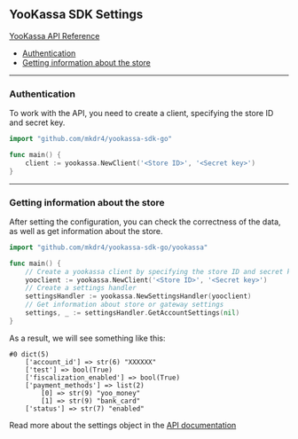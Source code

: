 ## YooKassa SDK Settings

[YooKassa API Reference](https://yookassa.ru/developers/api?lang=en)
* [Authentication](#Authentication)
* [Getting information about the store](#Getting-information-about-the-store)
---

### Authentication

To work with the API, you need to create a client, specifying the store ID and secret key.

```go
import "github.com/mkdr4/yookassa-sdk-go"

func main() {
    client := yookassa.NewClient('<Store ID>', '<Secret key>')	
}
```

---

### Getting information about the store

After setting the configuration, you can check the correctness of the data, as well as get information about the store.

```go
import "github.com/mkdr4/yookassa-sdk-go/yookassa"

func main() {
    // Create a yookassa client by specifying the store ID and secret key
    yooclient := yookassa.NewClient('<Store ID>', '<Secret key>')
    // Create a settings handler
	settingsHandler := yookassa.NewSettingsHandler(yooclient)
    // Get information about store or gateway settings
	settings, _ := settingsHandler.GetAccountSettings(nil)
}
```
As a result, we will see something like this:
```
#0 dict(5) 
    ['account_id'] => str(6) "XXXXXX"
    ['test'] => bool(True) 
    ['fiscalization_enabled'] => bool(True) 
    ['payment_methods'] => list(2) 
        [0] => str(9) "yoo_money"
        [1] => str(9) "bank_card"
    ['status'] => str(7) "enabled"
```
Read more about the settings object in the [API documentation](https://yookassa.ru/developers/api?lang=en#me_object)

